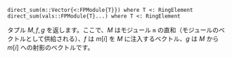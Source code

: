 ```
direct_sum(m::Vector{<:FPModule{T}}) where T <: RingElement
direct_sum(vals::FPModule{T}...) where T <: RingElement
```

タプル $M, f, g$ を返します。ここで、$M$ はモジュール `m` の直和（モジュールのベクトルとして供給される）、$f$ は $m[i]$ を $M$ に注入するベクトル、$g$ は $M$ から $m[i]$ への射影のベクトルです。
